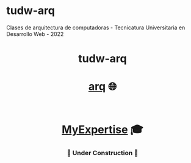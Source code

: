 # tudw-arq
Clases de arquitectura de computadoras - Tecnicatura Universitaria en Desarrollo Web - 2022
<div align="center">

# tudw-arq

# [arq](https://github.com/ruiz-jose/tudw-arq "Visitame") :globe_with_meridians:
<a align="center" href="https://github.com/ruiz-jose/tudw-arq" title="Visitame" target="_blank"></a>

<br>


# [MyExpertise](https://github.com/ruiz-jose/tudw-arq "Explore this") :mortar_board:

### :hammer: **Under Construction** :wrench:

<br>
